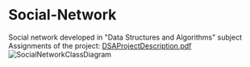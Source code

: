 # Social-Network
Social network developed in "Data Structures and Algorithms" subject
Assignments of the project: [DSAProjectDescription.pdf](https://github.com/Botxan/Social-Network/files/7405955/DSAProjectDescription.pdf)
![SocialNetworkClassDiagram](https://user-images.githubusercontent.com/33251573/138605619-56a49c1a-4458-4df4-af4b-2196cd874b43.jpg)

